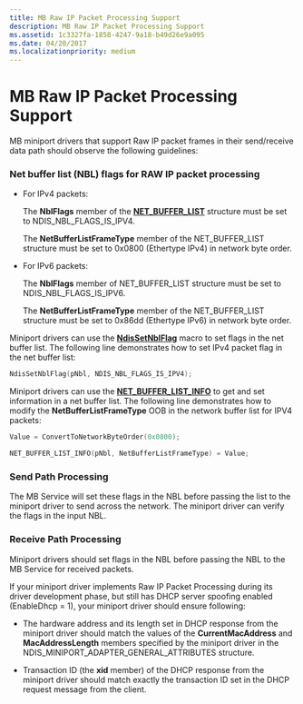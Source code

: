 ```yaml
---
title: MB Raw IP Packet Processing Support
description: MB Raw IP Packet Processing Support
ms.assetid: 1c3327fa-1858-4247-9a18-b49d26e9a095
ms.date: 04/20/2017
ms.localizationpriority: medium
---
```


# MB Raw IP Packet Processing Support


MB miniport drivers that support Raw IP packet frames in their send/receive data path should observe the following guidelines:

### Net buffer list (NBL) flags for RAW IP packet processing

-   For IPv4 packets:

    The **NblFlags** member of the [**NET\_BUFFER\_LIST**](/windows-hardware/drivers/ddi/nbl/ns-nbl-net_buffer_list) structure must be set to NDIS\_NBL\_FLAGS\_IS\_IPV4.

    The **NetBufferListFrameType** member of the NET\_BUFFER\_LIST structure must be set to 0x0800 (Ethertype IPv4) in network byte order.

-   For IPv6 packets:

    The **NblFlags** member of NET\_BUFFER\_LIST structure must be set to NDIS\_NBL\_FLAGS\_IS\_IPV6.

    The **NetBufferListFrameType** member of the NET\_BUFFER\_LIST structure must be set to 0x86dd (Ethertype IPv6) in network byte order.

Miniport drivers can use the [**NdisSetNblFlag**](/windows-hardware/drivers/ddi/ndis/nf-ndis-ndissetnblflag) macro to set flags in the net buffer list. The following line demonstrates how to set IPv4 packet flag in the net buffer list:

```C++
NdisSetNblFlag(pNbl, NDIS_NBL_FLAGS_IS_IPV4);
```

Miniport drivers can use the [**NET\_BUFFER\_LIST\_INFO**](/windows-hardware/drivers/ddi/ndis/nf-ndis-net_buffer_list_info) to get and set information in a net buffer list. The following line demonstrates how to modify the **NetBufferListFrameType** OOB in the network buffer list for IPV4 packets:

```C++
Value = ConvertToNetworkByteOrder(0x0800);
```

```C++
NET_BUFFER_LIST_INFO(pNbl, NetBufferListFrameType) = Value;
```

### Send Path Processing

The MB Service will set these flags in the NBL before passing the list to the miniport driver to send across the network. The miniport driver can verify the flags in the input NBL.

### Receive Path Processing

Miniport drivers should set flags in the NBL before passing the NBL to the MB Service for received packets.

If your miniport driver implements Raw IP Packet Processing during its driver development phase, but still has DHCP server spoofing enabled (EnableDhcp = 1), your miniport driver should ensure following:

-   The hardware address and its length set in DHCP response from the miniport driver should match the values of the **CurrentMacAddress** and **MacAddressLength** members specified by the miniport driver in the NDIS\_MINIPORT\_ADAPTER\_GENERAL\_ATTRIBUTES structure.

-   Transaction ID (the **xid** member) of the DHCP response from the miniport driver should match exactly the transaction ID set in the DHCP request message from the client.

 

